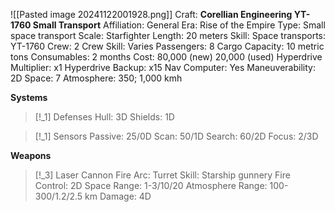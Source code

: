 ![[Pasted image 20241122001928.png]]
Craft: **Corellian Engineering YT-1760 Small Transport**
Affiliation: General
Era: Rise of the Empire
Type: Small space transport
Scale: Starfighter
Length: 20 meters
Skill: Space transports: YT-1760
Crew: 2
Crew Skill: Varies
Passengers: 8
Cargo Capacity: 10 metric tons
Consumables: 2 months
Cost: 80,000 (new) 20,000 (used)
Hyperdrive Multiplier: x1
Hyperdrive Backup: x15
Nav Computer: Yes
Maneuverability: 2D
Space: 7
Atmosphere: 350; 1,000 kmh

**Systems**
> [!_1] Defenses
> Hull: 3D
> Shields: 1D

> [!_1] Sensors
> Passive: 25/0D
> Scan: 50/1D
> Search: 60/2D
> Focus: 2/3D

**Weapons**
> [!_3] Laser Cannon
> Fire Arc: Turret
> Skill: Starship gunnery
> Fire Control: 2D
> Space Range: 1-3/10/20
> Atmosphere Range: 100-300/1.2/2.5 km
> Damage: 4D